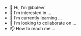 - 👋 Hi, I’m @bolevr
- 👀 I’m interested in ...
- 🌱 I’m currently learning ...
- 💞️ I’m looking to collaborate on ...
- 📫 How to reach me ...

<!---
bolevr/bolevr is a ✨ special ✨ repository because its `README.md` (this file) appears on your GitHub profile.
You can click the Preview link to take a look at your changes.
--->
